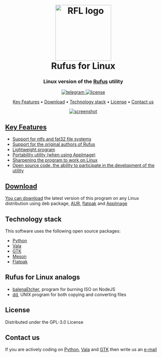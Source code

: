 <h1 align="center">
  <br>
  <a href="https://osel.pp.ua/"><img src="https://github.com/OSeL-Team/rufus-for-linux/blob/main/visual/rfl-logo.svg" alt="RFL logo" width="180"></a>
  <br>
  Rufus for Linux
  <br>
</h1>

<h3 align="center">Linux version of the <a href="https://rufus.ie/en/" target="_blank">Rufus</a> utility
</h3>

<p align="center">
  <a href="https://t.me/crazy_linux_chat"><img src="https://github.com/OSeL-Team/rufus-for-linux/blob/main/visual/chat-telegram.svg" alt="telegram">
  </a>
  <a href="https://www.gnu.org/licenses/gpl-3.0.html">
    <img src="https://github.com/OSeL-Team/rufus-for-linux/blob/main/visual/license-gpl.svg" alt="license">
  </a>
</p>

<p align="center">
  <a href="#key-features">Key Features</a> •
  <a href="#download">Download</a> •
  <a href="#technology-stack">Technology stack</a> •
  <a href="#license">License</a> • 
  <a href="#contact-us">Contact us</a> 
</p>

<p align="center">
  <a href="#"><img src="https://github.com/OSeL-Team/rufus-for-linux/blob/main/visual/screenshot.png" alt="screenshot">
</p>

## Key Features
+ Support for ntfs and fat32 file systems
+ Support for the original authors of Rufus
+ Lightweight program
+ Portability utility (when using AppImage)
+ Sharpening the program to work on Linux
+ Open source code, the ability to participate in the development of the utility

## Download
You can [download](https://github.com/OSeL-Team/rufus-for-linux/releases) the latest version of this program on any Linux distribution using deb package, [AUR](https://aur.archlinux.org/packages/rufus-for-linux), [flatpak](https://www.flathub.org/home) and [AppImage](https://www.appimagehub.com/)

## Technology stack
This software uses the following open source packages:

+ [Python](https://www.python.org/)
+ [Vala](https://wiki.gnome.org/Projects/Vala)
+ [GTK](https://www.gtk.org/)
+ [Meson](https://mesonbuild.com/)
+ [Flatpak](https://flatpak.org/)

## Rufus for Linux analogs

- [balenaEtcher](https://www.balena.io/etcher/), program for burning ISO on NodeJS
- [dd](https://wiki.archlinux.org/title/Dd), UNIX program for both copying and converting files

## License
Distributed under the GPL-3.0 License

## Contact us
If you are actively coding on 
[Python](https://www.python.org/), [Vala](https://www.gtk.org/docs/language-bindings/vala/) and [GTK](https://www.gtk.org/) then write us an [e-mail](mailto:ketronix2@gmail.com)



